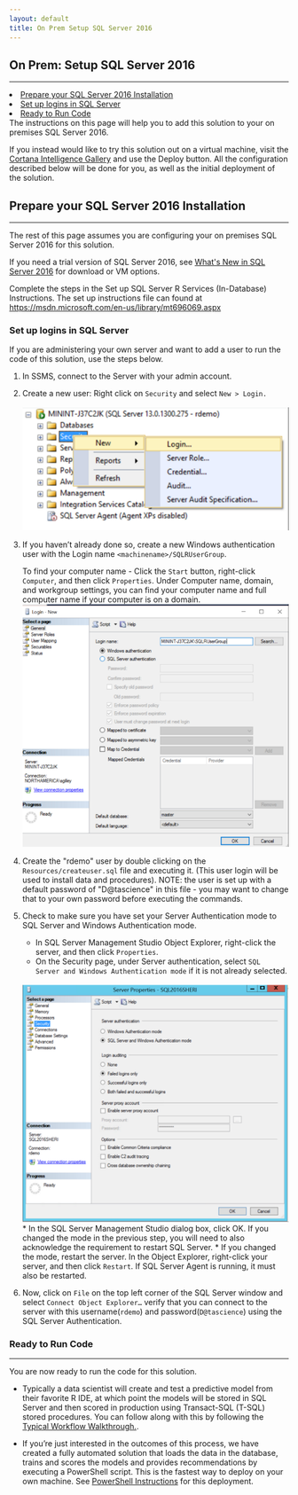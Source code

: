 ```yaml
---
layout: default
title: On Prem Setup SQL Server 2016
---
```


## On Prem: Setup SQL Server 2016 
--------------------------

<div class="row">
    <div class="col-md-6">
        <div class="toc">
            <li><a href="#prepare-your-sql-server-2016-installation">Prepare your SQL Server 2016 Installation</a></li>
            <li><a href="#set-up-logins-in-sql-server">Set up logins in SQL Server</a></li>
            <li><a href="#ready-to-run-code">Ready to Run Code</a></li>
        </div>
    </div>
    <div class="col-md-6">
        The instructions on this page will help you to add this solution to your on premises SQL Server 2016.  
        <p>
        If you instead would like to try this solution out on a virtual machine, visit the <a href="http://aka.ms/campaignoptimization">Cortana Intelligence Gallery</a> and use the Deploy button.  All the configuration described below will be done for you, as well as the initial deployment of the solution. </p>
    </div>
</div>

## Prepare your SQL Server 2016 Installation
-------------------------------------------

The rest of this page assumes you are configuring your on premises SQL Server 2016 for this solution.

If you need a trial version of SQL Server 2016, see [What's New in SQL Server 2016](https://msdn.microsoft.com/en-us/library/bb500435.aspx) for download or VM options. 

Complete the steps in the Set up SQL Server R Services (In-Database) Instructions. The set up instructions file can found at  <a href="https://msdn.microsoft.com/en-us/library/mt696069.aspx" target="_blank"> https://msdn.microsoft.com/en-us/library/mt696069.aspx</a>

### Set up logins in SQL Server
If you are administering your own server and want to add a user to run the code of this solution, use the steps below.

1.	In SSMS, connect to the Server with your admin account.
2.	Create a new user: Right click on <code>Security</code> and select <code>New &gt; Login.</code> <br/>
    <br/>
    <img src="images/newuser.png" >

 
3.	If you haven’t already done so, create a new Windows authentication user with the Login name <code>&lt;machinename&gt;/SQLRUserGroup</code>. 
    
    To find your computer name - Click the <code>Start</code> button, right-click <code>Computer</code>, and then click <code>Properties</code>. Under Computer name, domain, and workgroup settings, you can find your computer name and full computer name if your computer is on a domain.
    <br/>
    <img src="images/sqluser.png"  >
 
4. Create the "rdemo" user  by double clicking on the <code>Resources/createuser.sql</code> file and executing it. (This user login will be used to install data and procedures).  NOTE: the user is set up with a default password of "D@tascience" in this file - you may want to change that to your own password before executing the commands.

5. 	Check to make sure you have set your Server Authentication mode to SQL Server and Windows Authentication mode. 
    *	In SQL Server Management Studio Object Explorer, right-click the server, and then click <code>Properties</code>.
    *	On the Security page, under Server authentication, select <code>SQL Server and Windows Authentication mode</code> if it is not already selected.
    <br/>
    <img src="images/authmode.png"  >
    *	In the SQL Server Management Studio dialog box, click OK.  If you changed the mode in the previous step, you will need to also acknowledge the requirement to restart SQL Server.
    * If you changed the mode, restart the server.  In the Object Explorer, right-click your server, and then click <code>Restart</code>. If SQL Server Agent is running, it must also be restarted.

6.	Now, click on <code>File</code> on the top left corner of the SQL Server window and select <code>Connect Object Explorer…</code> verify that you can connect to the server with this username(<code>rdemo</code>) and password(<code>D@tascience</code>) using the SQL Server Authentication.


### Ready to Run Code 
---------------------

You are now ready to run the code for this solution.  

* Typically a data scientist will create and test a predictive model from their favorite R IDE, at which point the models will be stored in SQL Server and then scored in production using Transact-SQL (T-SQL) stored procedures. 
You can follow along with this by following the <a href="Typical.html">Typical Workflow Walkthrough.</a>.

* If you’re just interested in the outcomes of this process, we have created a fully automated solution that loads the data in the database, trains and scores the models and provides recommendations by executing a PowerShell script. This is the fastest way to deploy on your own machine. See <a href="Powershell_Instructions.html">PowerShell Instructions</a> for this deployment.
	